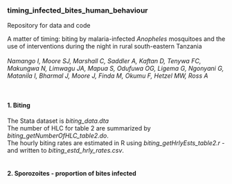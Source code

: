 ### timing_infected_bites_human_behaviour

Repository for data and code

A matter of timing: biting by malaria-infected <em>Anopheles</em> mosquitoes and the use of interventions during the night in rural south-eastern Tanzania <br><br>
<em>Namango I, Moore SJ, Marshall C, Saddler A, Kaftan D, Tenywa FC, Makungwa N, Limwagu JA, Mapua S, Odufuwa OG, Ligema G, Ngonyani G, Matanila I, Bharmal J, Moore J, Finda M, Okumu F, Hetzel MW, Ross A</em>

<br>

#### 1. Biting

The Stata dataset is <em>biting_data.dta</em> <br>
The number of HLC for table 2 are summarized by <em>biting_getNumberOfHLC_table2.do</em>.<br>
The hourly biting rates are estimated in R using <em>biting_getHrlyEsts_table2.r</em> - and written to <em>biting_estd_hrly_rates.csv</em>.<br><br>


#### 2. Sporozoites - proportion of bites infected






